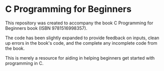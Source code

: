 # C Programming for Beginners

This repository was created to accompany the book C Programming for Beginners book (ISBN 9781516998357).

The code has been slightly expanded to provide feedback on inputs, clean up errors in the book's code, and the complete any incomplete code from the book.

This is merely a resource for aiding in helping beginners get started with programming in C.
